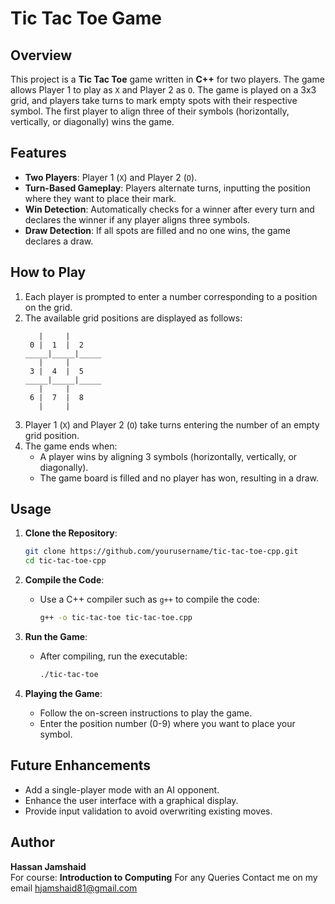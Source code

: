 # Tic Tac Toe Game

## Overview
This project is a **Tic Tac Toe** game written in **C++** for two players. The game allows Player 1 to play as `X` and Player 2 as `O`. The game is played on a 3x3 grid, and players take turns to mark empty spots with their respective symbol. The first player to align three of their symbols (horizontally, vertically, or diagonally) wins the game.

## Features
- **Two Players**: Player 1 (`X`) and Player 2 (`O`).
- **Turn-Based Gameplay**: Players alternate turns, inputting the position where they want to place their mark.
- **Win Detection**: Automatically checks for a winner after every turn and declares the winner if any player aligns three symbols.
- **Draw Detection**: If all spots are filled and no one wins, the game declares a draw.

## How to Play
1. Each player is prompted to enter a number corresponding to a position on the grid.
2. The available grid positions are displayed as follows:
    ```
       |     |     
     0 |  1  |  2  
    _____|_____|_____
       |     |     
     3 |  4  |  5  
    _____|_____|_____
       |     |     
     6 |  7  |  8  
       |     |     
    ```
3. Player 1 (`X`) and Player 2 (`O`) take turns entering the number of an empty grid position.
4. The game ends when:
   - A player wins by aligning 3 symbols (horizontally, vertically, or diagonally).
   - The game board is filled and no player has won, resulting in a draw.

## Usage

1. **Clone the Repository**:
    ```bash
    git clone https://github.com/yourusername/tic-tac-toe-cpp.git
    cd tic-tac-toe-cpp
    ```

2. **Compile the Code**:
    - Use a C++ compiler such as `g++` to compile the code:
      ```bash
      g++ -o tic-tac-toe tic-tac-toe.cpp
      ```

3. **Run the Game**:
    - After compiling, run the executable:
      ```bash
      ./tic-tac-toe
      ```

4. **Playing the Game**:
    - Follow the on-screen instructions to play the game.
    - Enter the position number (0-9) where you want to place your symbol.

## Future Enhancements
- Add a single-player mode with an AI opponent.
- Enhance the user interface with a graphical display.
- Provide input validation to avoid overwriting existing moves.



## Author
**Hassan Jamshaid**  
For course: **Introduction to Computing**
For any Queries Contact me on my email hjamshaid81@gmail.com 

